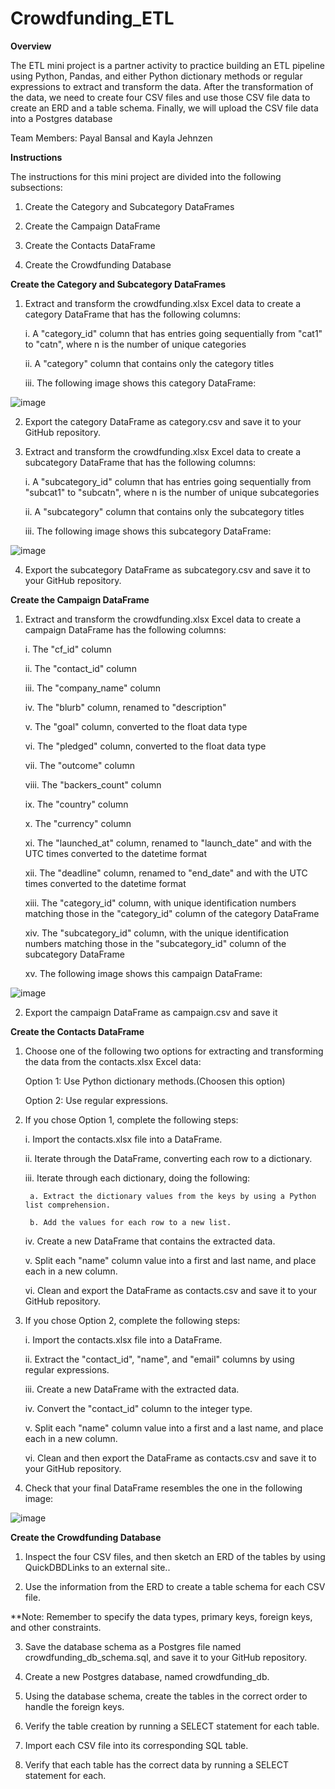 # Crowdfunding_ETL

**Overview**

The ETL mini project is a partner activity to practice building an ETL pipeline using Python, Pandas, and either Python dictionary methods or regular expressions to extract and transform the data. After the transformation of the data, we need to create four CSV files and use those CSV file data to create an ERD and a table schema. Finally, we will upload the CSV file data into a Postgres database

Team Members: Payal Bansal and Kayla Jehnzen

**Instructions**

The instructions for this mini project are divided into the following subsections:

1. Create the Category and Subcategory DataFrames

2. Create the Campaign DataFrame

3. Create the Contacts DataFrame

4. Create the Crowdfunding Database

**Create the Category and Subcategory DataFrames**

1. Extract and transform the crowdfunding.xlsx Excel data to create a category DataFrame that has the following columns:

	i. A "category_id" column that has entries going sequentially from "cat1" to "catn", 	where n is the number of unique categories

	ii. A "category" column that contains only the category titles

	iii. The following image shows this category DataFrame:

![image](https://github.com/pbansal181/Crowdfunding_ETL/assets/148804724/646c8eaf-b71b-4213-9162-442060fda9c9)


2. Export the category DataFrame as category.csv and save it to your GitHub repository.

3. Extract and transform the crowdfunding.xlsx Excel data to create a subcategory DataFrame that has the following columns:

	i. A "subcategory_id" column that has entries going sequentially from "subcat1" to 	"subcatn", where n is the number of unique subcategories

	ii. A "subcategory" column that contains only the subcategory titles

	iii. The following image shows this subcategory DataFrame:

![image](https://github.com/pbansal181/Crowdfunding_ETL/assets/148804724/73774ff7-637d-4d74-a2d5-b5cfd12725af)


4. Export the subcategory DataFrame as subcategory.csv and save it to your GitHub repository.

**Create the Campaign DataFrame**

1. Extract and transform the crowdfunding.xlsx Excel data to create a campaign DataFrame has the following columns:

	i. The "cf_id" column

	ii. The "contact_id" column

	iii. The "company_name" column

	iv. The "blurb" column, renamed to "description"

	v. The "goal" column, converted to the float data type

	vi. The "pledged" column, converted to the float data type

	vii. The "outcome" column

	viii. The "backers_count" column

	ix. The "country" column

	x. The "currency" column

	xi. The "launched_at" column, renamed to "launch_date" and with the UTC times 	converted to the datetime format

	xii. The "deadline" column, renamed to "end_date" and with the UTC times converted to the datetime format

	xiii. The "category_id" column, with unique identification numbers matching those in the "category_id" column of the category DataFrame

	xiv. The "subcategory_id" column, with the unique identification numbers matching those in the "subcategory_id" column of the subcategory DataFrame
	
	xv. The following image shows this campaign DataFrame:

![image](https://github.com/pbansal181/Crowdfunding_ETL/assets/148804724/5c11e4cb-5e79-424b-b7db-054f599dd4b0)


2. Export the campaign DataFrame as campaign.csv and save it

**Create the Contacts DataFrame**

1. Choose one of the following two options for extracting and transforming the data from the contacts.xlsx Excel data:

	Option 1: Use Python dictionary methods.(Choosen this option)

	Option 2: Use regular expressions.

2. If you chose Option 1, complete the following steps:

	i. Import the contacts.xlsx file into a DataFrame.

	ii. Iterate through the DataFrame, converting each row to a dictionary.

	iii. Iterate through each dictionary, doing the following:

		a. Extract the dictionary values from the keys by using a Python list comprehension.

		b. Add the values for each row to a new list.

	iv. Create a new DataFrame that contains the extracted data.

	v. Split each "name" column value into a first and last name, and place each in a new column.

	vi. Clean and export the DataFrame as contacts.csv and save it to your GitHub repository.

3. If you chose Option 2, complete the following steps:

	i. Import the contacts.xlsx file into a DataFrame.

	ii. Extract the "contact_id", "name", and "email" columns by using regular expressions.

	iii. Create a new DataFrame with the extracted data.

	iv. Convert the "contact_id" column to the integer type.

	v. Split each "name" column value into a first and a last name, and place each in a new column.

	vi. Clean and then export the DataFrame as contacts.csv and save it to your GitHub repository.

4. Check that your final DataFrame resembles the one in the following image:

![image](https://github.com/pbansal181/Crowdfunding_ETL/assets/148804724/918a6514-4400-42e2-b225-9f2bd7810195)


**Create the Crowdfunding Database**

1. Inspect the four CSV files, and then sketch an ERD of the tables by using QuickDBDLinks to an external site..

2. Use the information from the ERD to create a table schema for each CSV file.

**Note: Remember to specify the data types, primary keys, foreign keys, and other constraints.

3. Save the database schema as a Postgres file named crowdfunding_db_schema.sql, and save it to your GitHub repository.

4. Create a new Postgres database, named crowdfunding_db.

5. Using the database schema, create the tables in the correct order to handle the foreign keys.

6. Verify the table creation by running a SELECT statement for each table.

7. Import each CSV file into its corresponding SQL table.

8. Verify that each table has the correct data by running a SELECT statement for each.
